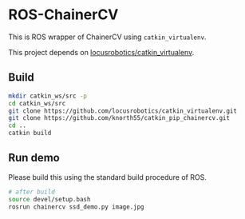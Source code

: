 # ROS-ChainerCV

This is ROS wrapper of ChainerCV using `catkin_virtualenv`.

This project depends on [locusrobotics/catkin_virtualenv](https://github.com/locusrobotics/catkin_virtualenv).

## Build 

```bash
mkdir catkin_ws/src -p
cd catkin_ws/src
git clone https://github.com/locusrobotics/catkin_virtualenv.git
git clone https://github.com/knorth55/catkin_pip_chainercv.git
cd ..
catkin build
```

## Run demo

Please build this using the standard build procedure of ROS.

```bash
# after build
source devel/setup.bash
rosrun chainercv ssd_demo.py image.jpg
```

